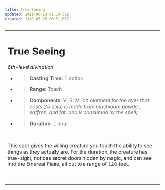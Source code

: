 ```yaml
---
title: True Seeing
updated: 2021-06-13 01:58:39Z
created: 2018-07-25 00:51:03Z
---
```


<table><tbody><tr class="odd"><td><h1 id="true-seeing"><strong>True Seeing</strong></h1><p><em>6th-level divination</em></p><ul><li><blockquote><p><strong>Casting Time:</strong> 1 action</p></blockquote></li><li><blockquote><p><strong>Range</strong>: Touch</p></blockquote></li><li><blockquote><p><strong>Components</strong>: V, S, M <em>(an ointment for the eyes that costs 25 gold; is made from mushroom powder, saffron, and fat; and is consumed by the spell)</em></p></blockquote></li><li><blockquote><p><strong>Duration</strong>: 1 hour</p></blockquote></li></ul><p> </p><p>This spell gives the willing creature you touch the ability to see things as they actually are. For the duration, the creature has true-sight, notices secret doors hidden by magic, and can see into the Ethereal Plane, all out to a range of 120 feet.</p><p> </p></td></tr></tbody></table>